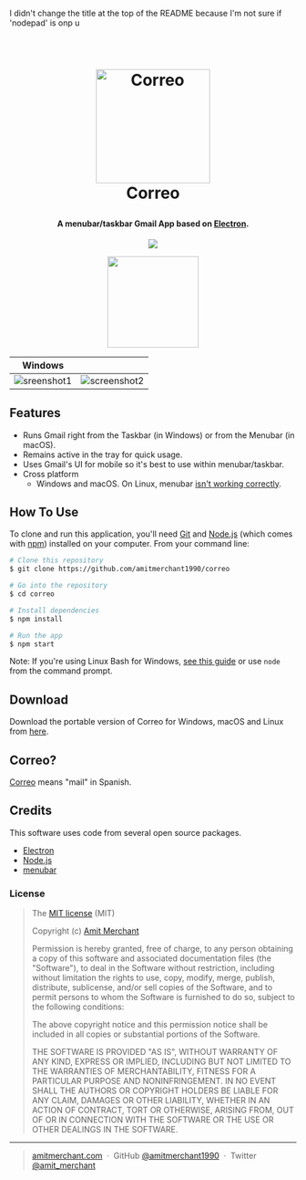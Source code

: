 I didn't change the title at the top of the README because I'm not sure if 'nodepad' is onp u<h1 align="center">
  <br>
  <a href="http://www.amitmerchant.com/correo"><img src="https://raw.githubusercontent.com/amitmerchant1990/correo/master/res/correo.png" alt="Correo" width="200"></a>
  <br>
  Correo
  <br>
</h1>

<h4 align="center">A menubar/taskbar Gmail App based on <a href="http://electron.atom.io" target="_blank">Electron</a>.</h4>
<p align="center">
  <a href="https://saythanks.io/to/amitmerchant1990">
      <img src="https://img.shields.io/badge/SayThanks.io-%E2%98%BC-1EAEDB.svg">
  </a>
</p>
<p align="center">
  <a href="https://www.patreon.com/amitmerchant">
    <img src="https://c5.patreon.com/external/logo/become_a_patron_button@2x.png" width="160">
  </a>
</p>

|  Windows            |  &nbsp; |
|---------------------|----------------------|
|![sreenshot1](https://raw.githubusercontent.com/amitmerchant1990/correo/master/res/screenshot.png) |  ![screenshot2](https://raw.githubusercontent.com/amitmerchant1990/correo/master/res/screenshot2.png) |

## Features

* Runs Gmail right from the Taskbar (in Windows) or from the Menubar (in macOS).
* Remains active in the tray for quick usage.
* Uses Gmail's UI for mobile so it's best to use within menubar/taskbar.
* Cross platform
  - Windows and macOS. On Linux, menubar [isn't working correctly](https://github.com/electron/electron/issues/6773).

## How To Use

To clone and run this application, you'll need [Git](https://git-scm.com) and [Node.js](https://nodejs.org/en/download/) (which comes with [npm](http://npmjs.com)) installed on your computer. From your command line:

```bash
# Clone this repository
$ git clone https://github.com/amitmerchant1990/correo

# Go into the repository
$ cd correo

# Install dependencies
$ npm install

# Run the app
$ npm start
```

Note: If you're using Linux Bash for Windows, [see this guide](https://www.howtogeek.com/261575/how-to-run-graphical-linux-desktop-applications-from-windows-10s-bash-shell/) or use `node` from the command prompt.

## Download

Download the portable version of Correo for Windows, macOS and Linux from [here](https://github.com/amitmerchant1990/correo/releases/latest).

## Correo?

[Correo](http://www.spanishdict.com/translate/correo) means "mail" in Spanish.

## Credits

This software uses code from several open source packages.

- [Electron](http://electron.atom.io/)
- [Node.js](https://nodejs.org/)
- [menubar](https://github.com/maxogden/menubar)

### License

>The [MIT license](https://opensource.org/licenses/MIT) (MIT)
>
>Copyright (c) [Amit Merchant](https://www.amitmerchant.com/)
>
>Permission is hereby granted, free of charge, to any person obtaining a copy of this software and associated documentation files (the "Software"), to deal in the Software without restriction, including without limitation the rights to use, copy, modify, merge, publish, distribute, sublicense, and/or sell copies of the Software, and to permit persons to whom the Software is furnished to do so, subject to the following conditions:
>
>The above copyright notice and this permission notice shall be included in all copies or substantial portions of the Software.
>
>THE SOFTWARE IS PROVIDED "AS IS", WITHOUT WARRANTY OF ANY KIND, EXPRESS OR IMPLIED, INCLUDING BUT NOT LIMITED TO THE WARRANTIES OF MERCHANTABILITY, FITNESS FOR A PARTICULAR PURPOSE AND NONINFRINGEMENT. IN NO EVENT SHALL THE AUTHORS OR COPYRIGHT HOLDERS BE LIABLE FOR ANY CLAIM, DAMAGES OR OTHER LIABILITY, WHETHER IN AN ACTION OF CONTRACT, TORT OR OTHERWISE, ARISING FROM, OUT OF OR IN CONNECTION WITH THE SOFTWARE OR THE USE OR OTHER DEALINGS IN THE SOFTWARE.

---

> [amitmerchant.com](https://www.amitmerchant.com) &nbsp;&middot;&nbsp;
> GitHub [@amitmerchant1990](https://github.com/amitmerchant1990) &nbsp;&middot;&nbsp;
> Twitter [@amit_merchant](https://twitter.com/amit_merchant)
